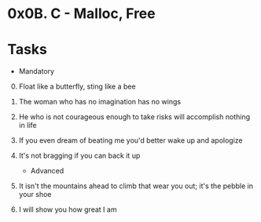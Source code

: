 # 0x0B. C - Malloc, Free

# Tasks

   * Mandatory

0. Float like a butterfly, sting like a bee
1. The woman who has no imagination has no wings
2. He who is not courageous enough to take risks will accomplish nothing in life
3. If you even dream of beating me you'd better wake up and apologize
4. It's not bragging if you can back it up

   * Advanced 

5. It isn't the mountains ahead to climb that wear you out; it's the pebble in your shoe
6. I will show you how great I am
